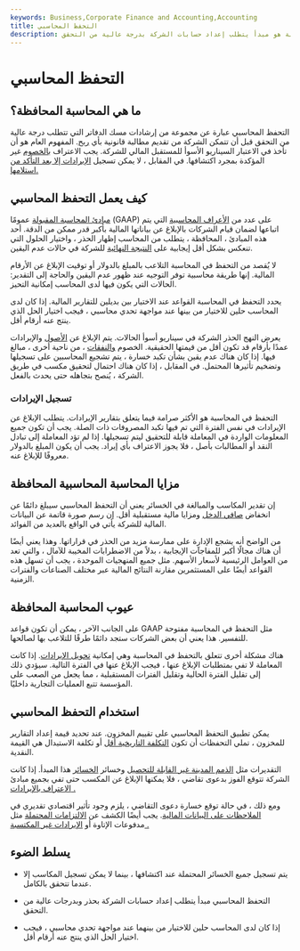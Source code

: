 ```yaml
---
keywords: Business,Corporate Finance and Accounting,Accounting
title: التحفظ المحاسبي
description: التحفظ في المحاسبة هو مبدأ يتطلب إعداد حسابات الشركة بدرجة عالية من التحقق.
---
```


# التحفظ المحاسبي
## ما هي المحاسبة المحافظة؟

التحفظ المحاسبي عبارة عن مجموعة من إرشادات مسك الدفاتر التي تتطلب درجة عالية من التحقق قبل أن تتمكن الشركة من تقديم مطالبة قانونية بأي [ربح](/profit). المفهوم العام هو أن تأخذ في الاعتبار السيناريو الأسوأ للمستقبل المالي للشركة. يجب الاعتراف [بالخصوم](/liability) غير المؤكدة بمجرد اكتشافها. في المقابل ، لا يمكن تسجيل [الإيرادات إلا بعد التأكد من استلامها.](/revenue)

## كيف يعمل التحفظ المحاسبي

[مبادئ المحاسبة المقبولة](/gaap) عمومًا (GAAP) على عدد من [الأعراف المحاسبية](/accounting-convention) التي يتم اتباعها لضمان قيام الشركات بالإبلاغ عن بياناتها المالية بأكبر قدر ممكن من الدقة. أحد هذه المبادئ ، المحافظة ، يتطلب من المحاسب إظهار الحذر ، واختيار الحلول التي تنعكس بشكل أقل إيجابية على [النتيجة النهائية](/bottomline) للشركة في حالات عدم اليقين.

لا يُقصد من التحفظ في المحاسبة التلاعب بالمبلغ بالدولار أو توقيت الإبلاغ عن الأرقام المالية. إنها طريقة محاسبية توفر التوجيه عند ظهور عدم اليقين والحاجة إلى التقدير: الحالات التي يكون فيها لدى المحاسب إمكانية التحيز.

يحدد التحفظ في المحاسبة القواعد عند الاختيار بين بديلين للتقارير المالية. إذا كان لدى المحاسب حلين للاختيار من بينها عند مواجهة تحدي محاسبي ، فيجب اختيار الحل الذي ينتج عنه أرقام أقل.

يعرض النهج الحذر الشركة في سيناريو أسوأ الحالات. يتم الإبلاغ عن [الأصول](/asset) والإيرادات عمدًا بأرقام قد تكون أقل من قيمتها الحقيقية. الخصوم [والنفقات](/expense) ، من ناحية أخرى ، مبالغ فيها. إذا كان هناك عدم يقين بشأن تكبد خسارة ، يتم تشجيع المحاسبين على تسجيلها وتضخيم تأثيرها المحتمل. في المقابل ، إذا كان هناك احتمال لتحقيق مكسب في طريق الشركة ، يُنصح بتجاهله حتى يحدث بالفعل.

### تسجيل الإيرادات

التحفظ في المحاسبة هو الأكثر صرامة فيما يتعلق بتقارير الإيرادات. يتطلب الإبلاغ عن الإيرادات في نفس الفترة التي تم فيها تكبد المصروفات ذات الصلة. يجب أن تكون جميع المعلومات الواردة في المعاملة قابلة للتحقيق ليتم تسجيلها. إذا لم تؤد المعاملة إلى تبادل النقد أو المطالبات بأصل ، فلا يجوز الاعتراف بأي إيراد. يجب أن يكون المبلغ بالدولار معروفًا للإبلاغ عنه.

## مزايا المحاسبة المحاسبية المحافظة

إن تقدير المكاسب والمبالغة في الخسائر يعني أن التحفظ المحاسبي سيبلغ دائمًا عن انخفاض [صافي الدخل](/netincome) ومزايا مالية مستقبلية أقل. إن رسم صورة قاتمة عن البيانات المالية للشركة يأتي في الواقع بالعديد من الفوائد.

من الواضح أنه يشجع الإدارة على ممارسة مزيد من الحذر في قراراتها. وهذا يعني أيضًا أن هناك مجالًا أكبر للمفاجآت الإيجابية ، بدلاً من الاضطرابات المخيبة للآمال ، والتي تعد من العوامل الرئيسية لأسعار الأسهم. مثل جميع المنهجيات الموحدة ، يجب أن تسهل هذه القواعد أيضًا على المستثمرين مقارنة النتائج المالية عبر مختلف الصناعات والفترات الزمنية.

## عيوب المحاسبة المحافظة

على الجانب الآخر ، يمكن أن تكون قواعد GAAP مثل التحفظ في المحاسبة مفتوحة للتفسير. هذا يعني أن بعض الشركات ستجد دائمًا طرقًا للتلاعب بها لصالحها.

هناك مشكلة أخرى تتعلق بالتحفظ في المحاسبة وهي إمكانية [تحويل الإيرادات](/incomeshifting). إذا كانت المعاملة لا تفي بمتطلبات الإبلاغ عنها ، فيجب الإبلاغ عنها في الفترة التالية. سيؤدي ذلك إلى تقليل الفترة الحالية وتقليل الفترات المستقبلية ، مما يجعل من الصعب على المؤسسة تتبع العمليات التجارية داخليًا.

## استخدام التحفظ المحاسبي

يمكن تطبيق التحفظ المحاسبي على تقييم المخزون. عند تحديد قيمة إعداد التقارير للمخزون ، تملي التحفظات أن تكون [التكلفة التاريخية أقل](/historical-cost) أو تكلفة الاستبدال هي القيمة النقدية.

التقديرات مثل [الذمم المدينة غير القابلة للتحصيل](/accountsreceivable) وخسائر [الخسائر](/casualty-loss) هذا المبدأ. إذا كانت الشركة تتوقع الفوز بدعوى تقاضي ، فلا يمكنها الإبلاغ عن المكسب حتى تفي بجميع مبادئ [الاعتراف بالإيرادات .](/revenuerecognition)

ومع ذلك ، في حالة توقع خسارة دعوى التقاضي ، يلزم وجود تأثير اقتصادي تقديري في [الملاحظات على البيانات المالية](/footnote). يجب أيضًا الكشف عن [الالتزامات المحتملة](/contingentliability) مثل مدفوعات الإتاوة أو [الإيرادات غير المكتسبة .](/unearnedrevenue)

## يسلط الضوء

- يتم تسجيل جميع الخسائر المحتملة عند اكتشافها ، بينما لا يمكن تسجيل المكاسب إلا عندما تتحقق بالكامل.

- التحفظ المحاسبي مبدأ يتطلب إعداد حسابات الشركة بحذر وبدرجات عالية من التحقق.

- إذا كان لدى المحاسب حلين للاختيار من بينهما عند مواجهة تحدي محاسبي ، فيجب اختيار الحل الذي ينتج عنه أرقام أقل.

